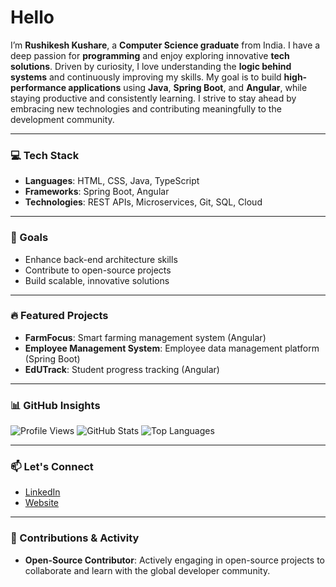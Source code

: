 # Hello 

 I’m **Rushikesh Kushare**, a **Computer Science graduate** from India. I have a deep passion for **programming** and enjoy exploring innovative **tech solutions**. Driven by curiosity, I love understanding the **logic behind systems** and continuously improving my skills. My goal is to build **high-performance applications** using **Java**, **Spring Boot**, and **Angular**, while staying productive and consistently learning. I strive to stay ahead by embracing new technologies and contributing meaningfully to the development community.

---

### 💻 Tech Stack

- **Languages**: HTML, CSS, Java, TypeScript
- **Frameworks**: Spring Boot, Angular
- **Technologies**: REST APIs, Microservices, Git, SQL, Cloud

---

### 🎯 Goals

- Enhance back-end architecture skills
- Contribute to open-source projects
- Build scalable, innovative solutions

---

### 🔥 Featured Projects

- **FarmFocus**: Smart farming management system (Angular)
- **Employee Management System**: Employee data management platform (Spring Boot)
- **EdUTrack**: Student progress tracking (Angular)

---

### 📊 GitHub Insights

![Profile Views](https://komarev.com/ghpvc/?username=rushi0n&color=blue)
![GitHub Stats](https://github-readme-stats.vercel.app/api?username=rushi0n&show_icons=true&theme=radical)
![Top Languages](https://github-readme-stats.vercel.app/api/top-langs/?username=rushi0n&layout=compact&theme=radical)

---

### 📫 Let's Connect

- [LinkedIn](https://www.linkedin.com/in/rushikesh-kushare-781375312)
- [Website](http://rushi.is-a.dev)

---

### 💬 Contributions & Activity

- **Open-Source Contributor**: Actively engaging in open-source projects to collaborate and learn with the global developer community.
